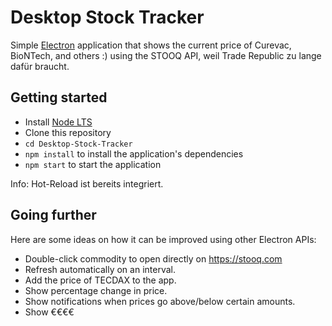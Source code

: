 # Desktop Stock Tracker

Simple [Electron](http://electronjs.org) application that shows the current
price of Curevac, BioNTech, and others :) using the STOOQ API, weil Trade Republic zu lange dafür braucht. 



## Getting started

- Install [Node LTS](https://nodejs.org)
- Clone this repository
- `cd Desktop-Stock-Tracker`
- `npm install` to install the application's dependencies
- `npm start` to start the application

Info: Hot-Reload ist bereits integriert. 

## Going further

Here are some ideas on how it can be improved using other Electron APIs:

- Double-click commodity to open directly on https://stooq.com
- Refresh automatically on an interval.
- Add the price of TECDAX to the app.
- Show percentage change in price.
- Show notifications when prices go above/below certain amounts.
- Show €€€€ 
